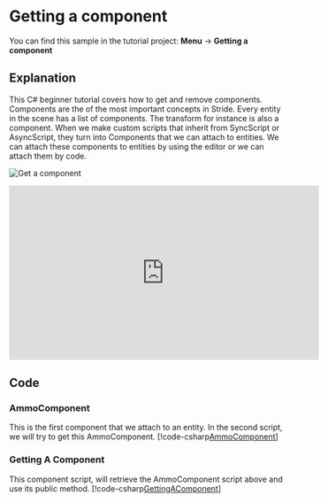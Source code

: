 # Getting a component
You can find this sample in the tutorial project: **Menu** &rarr;  **Getting a component** 

## Explanation
This C# beginner tutorial covers how to get and remove components. Components are the of the most important concepts in Stride. Every entity in the scene has a list of components. The transform for instance is also a component. When we make custom scripts that inherit from SyncScript or AsyncScript, they turn into Components that we can attach to entities. We can attach these components to entities by using the editor or we can attach them by code.

![Get a component](media/getting-a-component.png)

<iframe width="560" height="315" src="https://www.youtube.com/embed/qRZG8qXkvDQ" frameborder="0" allow="accelerometer; autoplay; encrypted-media; gyroscope; picture-in-picture" allowfullscreen></iframe>

## Code
### AmmoComponent
This is the first component that we attach to an entity. In the second script, we will try to get this AmmoComponent.
[!code-csharp[AmmoComponent](..\..\..\..\stride\samples\Tutorials\CSharpBeginner\CSharpBeginner\CSharpBeginner.Game\Code\AmmoComponent.cs)]

### Getting A Component
This component script, will retrieve the AmmoComponent script above and use its public method.
[!code-csharp[GettingAComponent](..\..\..\..\stride\samples\Tutorials\CSharpBeginner\CSharpBeginner\CSharpBeginner.Game\Code\GettingAComponentDemo.cs)]
